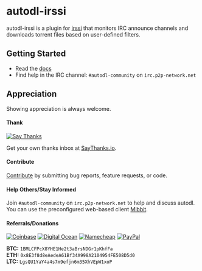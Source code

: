 # autodl-irssi

autodl-irssi is a plugin for [irssi](https://irssi.org/) that monitors IRC announce channels and downloads torrent files based on user-defined filters.


## Getting Started

* Read the [docs](https://autodl-community.github.io/autodl-irssi)
* Find help in the IRC channel: ``#autodl-community`` on ``irc.p2p-network.net``


## Appreciation

Showing appreciation is always welcome.

#### Thank

[![Say Thanks](https://img.shields.io/badge/thank-thebigmunch-blue.svg?style=flat-square)](https://saythanks.io/to/thebigmunch)

Get your own thanks inbox at [SayThanks.io](https://saythanks.io/).

#### Contribute

[Contribute](https://github.com/autodl-community/autodl-irssi/blob/master/CONTRIBUTING.md) by submitting bug reports, feature requests, or code.

#### Help Others/Stay Informed

Join ``#autodl-community`` on ``irc.p2p-network.net`` to help and discuss autodl. You can use the preconfigured web-based client [Mibbit](http://widget.mibbit.com/?settings=acc887926984c5c6e62412b13d9fbfbc&server=irc.p2p-network.net&channel=%23autodl-community&nick=autodler%3F%3F).

#### Referrals/Donations

[![Coinbase](https://img.shields.io/badge/Coinbase-referral-orange.svg?style=flat-square)](https://www.coinbase.com/join/52502f01e0fdd4d3ef000253) [![Digital Ocean](https://img.shields.io/badge/Digital_Ocean-referral-orange.svg?style=flat-square)](https://m.do.co/c/3823208a0597) [![Namecheap](https://img.shields.io/badge/Namecheap-referral-orange.svg?style=flat-square)](https://www.namecheap.com/?aff=67208) [![PayPal](https://img.shields.io/badge/PayPal-donate-green.svg?style=flat-square)](https://www.paypal.com/cgi-bin/webscr?cmd=_donations&business=DHDVLSYW8V8N4&lc=US&item_name=thebigmunch&currency_code=USD)

**BTC:** ``1BMLCFPcX8YHE1He2t3aBrsNDGr1pKhfFa``  
**ETH:** ``0x8E3f8d8eAedeA61Bf34A998A2104954FE508D5d0``  
**LTC:** ``LgsQU1YaY4a4s7m9efjn6m35XhVEpW1xoP``

